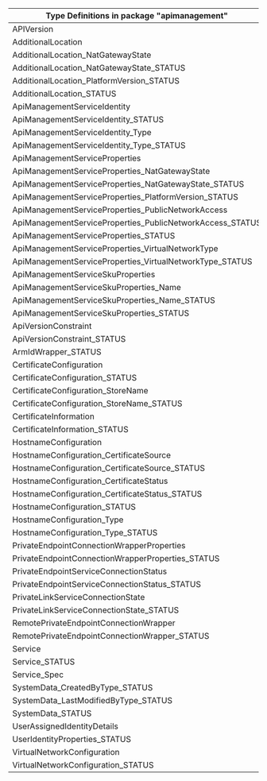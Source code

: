 | Type Definitions in package "apimanagement"               | v1api20220801 |
|-----------------------------------------------------------|---------------|
| APIVersion                                                | v1api20220801 |
| AdditionalLocation                                        | v1api20220801 |
| AdditionalLocation_NatGatewayState                        | v1api20220801 |
| AdditionalLocation_NatGatewayState_STATUS                 | v1api20220801 |
| AdditionalLocation_PlatformVersion_STATUS                 | v1api20220801 |
| AdditionalLocation_STATUS                                 | v1api20220801 |
| ApiManagementServiceIdentity                              | v1api20220801 |
| ApiManagementServiceIdentity_STATUS                       | v1api20220801 |
| ApiManagementServiceIdentity_Type                         | v1api20220801 |
| ApiManagementServiceIdentity_Type_STATUS                  | v1api20220801 |
| ApiManagementServiceProperties                            | v1api20220801 |
| ApiManagementServiceProperties_NatGatewayState            | v1api20220801 |
| ApiManagementServiceProperties_NatGatewayState_STATUS     | v1api20220801 |
| ApiManagementServiceProperties_PlatformVersion_STATUS     | v1api20220801 |
| ApiManagementServiceProperties_PublicNetworkAccess        | v1api20220801 |
| ApiManagementServiceProperties_PublicNetworkAccess_STATUS | v1api20220801 |
| ApiManagementServiceProperties_STATUS                     | v1api20220801 |
| ApiManagementServiceProperties_VirtualNetworkType         | v1api20220801 |
| ApiManagementServiceProperties_VirtualNetworkType_STATUS  | v1api20220801 |
| ApiManagementServiceSkuProperties                         | v1api20220801 |
| ApiManagementServiceSkuProperties_Name                    | v1api20220801 |
| ApiManagementServiceSkuProperties_Name_STATUS             | v1api20220801 |
| ApiManagementServiceSkuProperties_STATUS                  | v1api20220801 |
| ApiVersionConstraint                                      | v1api20220801 |
| ApiVersionConstraint_STATUS                               | v1api20220801 |
| ArmIdWrapper_STATUS                                       | v1api20220801 |
| CertificateConfiguration                                  | v1api20220801 |
| CertificateConfiguration_STATUS                           | v1api20220801 |
| CertificateConfiguration_StoreName                        | v1api20220801 |
| CertificateConfiguration_StoreName_STATUS                 | v1api20220801 |
| CertificateInformation                                    | v1api20220801 |
| CertificateInformation_STATUS                             | v1api20220801 |
| HostnameConfiguration                                     | v1api20220801 |
| HostnameConfiguration_CertificateSource                   | v1api20220801 |
| HostnameConfiguration_CertificateSource_STATUS            | v1api20220801 |
| HostnameConfiguration_CertificateStatus                   | v1api20220801 |
| HostnameConfiguration_CertificateStatus_STATUS            | v1api20220801 |
| HostnameConfiguration_STATUS                              | v1api20220801 |
| HostnameConfiguration_Type                                | v1api20220801 |
| HostnameConfiguration_Type_STATUS                         | v1api20220801 |
| PrivateEndpointConnectionWrapperProperties                | v1api20220801 |
| PrivateEndpointConnectionWrapperProperties_STATUS         | v1api20220801 |
| PrivateEndpointServiceConnectionStatus                    | v1api20220801 |
| PrivateEndpointServiceConnectionStatus_STATUS             | v1api20220801 |
| PrivateLinkServiceConnectionState                         | v1api20220801 |
| PrivateLinkServiceConnectionState_STATUS                  | v1api20220801 |
| RemotePrivateEndpointConnectionWrapper                    | v1api20220801 |
| RemotePrivateEndpointConnectionWrapper_STATUS             | v1api20220801 |
| Service                                                   | v1api20220801 |
| Service_STATUS                                            | v1api20220801 |
| Service_Spec                                              | v1api20220801 |
| SystemData_CreatedByType_STATUS                           | v1api20220801 |
| SystemData_LastModifiedByType_STATUS                      | v1api20220801 |
| SystemData_STATUS                                         | v1api20220801 |
| UserAssignedIdentityDetails                               | v1api20220801 |
| UserIdentityProperties_STATUS                             | v1api20220801 |
| VirtualNetworkConfiguration                               | v1api20220801 |
| VirtualNetworkConfiguration_STATUS                        | v1api20220801 |
